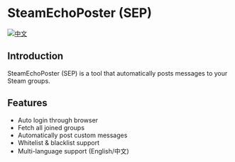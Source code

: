 # SteamEchoPoster (SEP)

[![中文](https://img.shields.io/badge/语言-中文-red.svg)](./README.zh-CN.md)

## Introduction
SteamEchoPoster (SEP) is a tool that automatically posts messages to your Steam groups.

## Features
- Auto login through browser
- Fetch all joined groups
- Automatically post custom messages
- Whitelist & blacklist support
- Multi-language support (English/中文)

